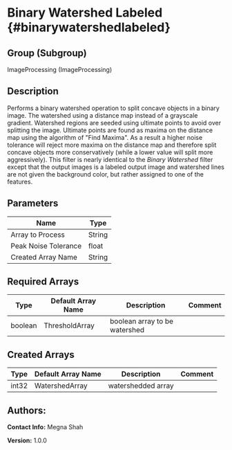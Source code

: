 Binary Watershed Labeled {#binarywatershedlabeled}
=====

## Group (Subgroup) ##
ImageProcessing (ImageProcessing)


## Description ##
Performs a binary watershed operation to split concave objects in a binary image. The watershed using a distance map instead of a grayscale gradient. Watershed regions are seeded using ultimate points to avoid over splitting the image. Ultimate points are found as maxima on the distance map using the algorithm of "Find Maxima". As a result a higher noise tolerance will reject more maxima on the distance map and therefore split concave objects more conservatively (while a lower value will split more aggressively). This filter is nearly identical to the *Binary Watershed* filter except that the output images is a labeled output image and watershed lines are not given the background color, but rather assigned to one of the features. 

## Parameters ##
| Name             | Type |
|------------------|------|
| Array to Process | String |
| Peak Noise Tolerance | float |
| Created Array Name | String |


## Required Arrays ##

| Type | Default Array Name | Description | Comment |
|------|--------------------|-------------|---------|
| boolean | ThresholdArray | boolean array to be watershed       | |


## Created Arrays ##

| Type | Default Array Name | Description | Comment |
|------|--------------------|-------------|---------|
| int32 | WatershedArray | watershedded array | |



## Authors: ##

**Contact Info:** Megna Shah

**Version:** 1.0.0


